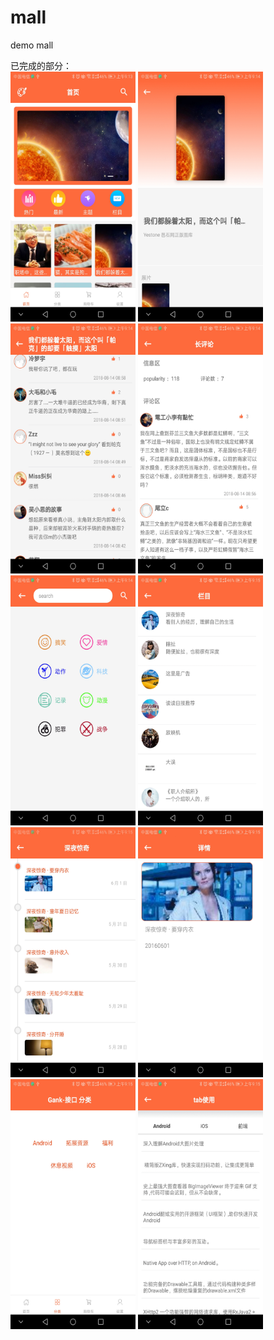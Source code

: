 # mall
demo mall

已完成的部分：<br />
<img  src="https://github.com/wanwantang0220/mall/blob/master/images/1.jpg" width="200" height="400"/> 
<img  src="https://github.com/wanwantang0220/mall/blob/master/images/2.jpg" width="200" height="400" /> <br />
<img  src="https://github.com/wanwantang0220/mall/blob/master/images/3.jpg" width="200" height="400" /> 
<img  src="https://github.com/wanwantang0220/mall/blob/master/images/4.jpg" width="200" height="400"/> <br />
<img  src="https://github.com/wanwantang0220/mall/blob/master/images/5.jpg" width="200" height="400"/> 
<img  src="https://github.com/wanwantang0220/mall/blob/master/images/6.jpg" width="200" height="400"/> <br />
<img  src="https://github.com/wanwantang0220/mall/blob/master/images/7.jpg" width="200" height="400"/> 
<img  src="https://github.com/wanwantang0220/mall/blob/master/images/8.jpg" width="200" height="400"/> <br />
<img  src="https://github.com/wanwantang0220/mall/blob/master/images/9.jpg" width="200" height="400"/> 
<img  src="https://github.com/wanwantang0220/mall/blob/master/images/10.jpg" width="200" height="400"/> <br />

